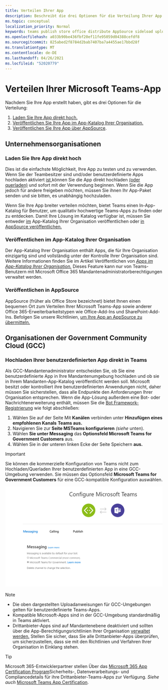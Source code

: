 ```yaml
---
title: Verteilen Ihrer App
description: Beschreibt die drei Optionen für die Verteilung Ihrer App.
ms.topic: conceptual
localization_priority: Normal
keywords: teams publish store office distribute AppSource sideload upload app
ms.openlocfilehash: a033b90be436fbf20ef11fe95059d04388cefdf8
ms.sourcegitcommit: 825abed2f8784d2bab7407ba7a4455ae17bbd28f
ms.translationtype: MT
ms.contentlocale: de-DE
ms.lasthandoff: 04/26/2021
ms.locfileid: "52020779"
---
```

# <a name="distribute-your-microsoft-teams-app"></a>Verteilen Ihrer Microsoft Teams-App

Nachdem Sie Ihre App erstellt haben, gibt es drei Optionen für die Verteilung:

1. [Laden Sie Ihre App direkt hoch.](#upload-your-app-directly)
2. [Veröffentlichen Sie Ihre App im App-Katalog Ihrer Organisation.](#publish-to-your-organizations-app-catalog)
3. [Veröffentlichen Sie Ihre App über AppSource](#publish-to-appsource).

## <a name="enterprise-organizations"></a>Unternehmensorganisationen

### <a name="upload-your-app-directly"></a>Laden Sie Ihre App direkt hoch

Dies ist die einfachste Möglichkeit, Ihre App zu testen und zu verwenden. Wenn Sie der Teambesitzer sind und/oder benutzerdefinierte Apps hochladen aktiviert [ist,](/microsoftteams/admin-settings)können Sie die App direkt hochladen [(oder querladen)](./apps-upload.md) und sofort mit der Verwendung beginnen. Wenn Sie die App jedoch für andere freigeben möchten, müssen Sie ihnen Ihr App-Paket senden und sie bitten, es unabhängig hochzuladen.

Wenn Sie Ihre App breiter verteilen möchten, bietet Teams einen In-App-Katalog für Benutzer, um qualitativ hochwertige Teams-Apps zu finden oder zu entdecken. Damit Ihre Lösung im Katalog verfügbar ist, müssen Sie entweder [im](#publish-to-your-organizations-app-catalog) App-Katalog Ihrer Organisation veröffentlichen oder [in AppSource veröffentlichen.](./appsource/publish.md)

### <a name="publish-to-your-organizations-app-catalog"></a>Veröffentlichen im App-Katalog Ihrer Organisation

Der App-Katalog Ihrer Organisation enthält Apps, die für Ihre Organisation einzigartig sind und vollständig unter der Kontrolle Ihrer Organisation sind. Weitere Informationen finden Sie im Artikel Veröffentlichen von [*Apps im App-Katalog Ihrer Organisation.*](/microsoftteams/tenant-apps-catalog-teams) Dieses Feature kann nur von Teams-Benutzern mit Microsoft Office 365 Mandantenadministratorberechtigungen verwaltet werden.

### <a name="publish-to-appsource"></a>Veröffentlichen in AppSource

AppSource (früher als Office Store bezeichnet) bietet Ihnen einen bequemen Ort zum Verteilen Ihrer Microsoft Teams-App sowie anderer Office 365-Erweiterbarkeitstypen wie Office-Add-Ins und SharePoint-Add-Ins. Befolgen Sie unsere Richtlinien, [um Ihre App an AppSource zu übermitteln.](./appsource/publish.md)

## <a name="government-community-cloud-gcc-organizations"></a>Organisationen der Government Community Cloud (GCC)

### <a name="upload-your-custom-app-directly-to-teams"></a>Hochladen Ihrer benutzerdefinierten App direkt in Teams

 Als GCC-Mandantenadministrator entscheiden Sie, ob Sie eine benutzerdefinierte App in Ihre Mandantenumgebung hochladen und ob sie in Ihrem Mandanten-App-Katalog veröffentlicht werden soll. Microsoft besitzt oder kontrolliert ihre benutzerdefinierten Anwendungen nicht, daher müssen Sie sicherstellen, dass alle Endpunkte den Anforderungen Ihrer Organisation entsprechen. Wenn die App-Lösung außerdem eine Bot- oder Nachrichtenerweiterung enthält, müssen Sie die [Bot Framework-Registrierung](https://dev.botframework.com/) wie folgt abschließen:

1. Wählen Sie auf der Seite Mit **Kanälen** verbinden unter **Hinzufügen eines empfohlenen Kanals** **Teams aus.**
1. Navigieren Sie zur **Seite MSTeams konfigurieren** *(siehe* unten).
1. Wählen **Sie unter Messaging** das **Optionsfeld Microsoft Teams for Government Customers** aus.
1. Wählen Sie in der unteren linken Ecke der Seite Speichern **aus.**  

>[!IMPORTANT]
> Sie können die kommerzielle Konfiguration von Teams nicht zum Hochladen/Querladen Ihrer benutzerdefinierten App in eine GCC-Umgebung verwenden. Sie müssen das Optionsfeld **Microsoft Teams for Government Customers** für eine GCC-kompatible Konfiguration auswählen.

![Seite für die Messagingkonfiguration von Teams](../../assets/images/gcc-configure.png)

> [!NOTE]
>
> * Die oben dargestellten Uploadanweisungen für GCC-Umgebungen gelten für benutzerdefinierte Teams-Apps. </br>
> * Kompatible Microsoft-Apps sind in der GCC-Umgebung standardmäßig in Teams aktiviert.
> * Drittanbieter-Apps sind auf Mandantenebene deaktiviert und sollten über die App-Berechtigungsrichtlinien Ihrer Organisation [verwaltet werden.](/microsoftteams/teams-app-permission-policies) Stellen Sie sicher, dass Sie alle Drittanbieter-Apps überprüfen, um sicherzustellen, dass sie mit den Richtlinien und Verfahren Ihrer Organisation in Einklang stehen.

> [!TIP]
>
> Microsoft 365-Entwicklerpartner stellen Über das [Microsoft 365 App Certification Program](/microsoft-365-app-certification/overview)Sicherheits-, Datenverarbeitungs- und Compliancedetails für ihre Drittanbieter-Teams-Apps zur Verfügung. *Siehe auch* [Microsoft Teams App Certification](/microsoftteams/platform/concepts/deploy-and-publish/appsource/post-publish/application-certification).
</br></br>
